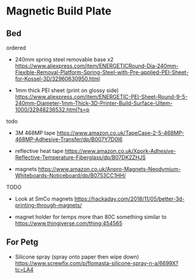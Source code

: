 # Magnetic Build Plate

## Bed

ordered

  * 240mm spring steel removable base x2
    https://www.aliexpress.com/item/ENERGETICRound-Dia-240mm-Flexible-Removal-Platform-Spring-Steel-with-Pre-applied-PEI-Sheet-for-Kossel-3D/32960630950.html

  * 1mm thick PEI sheet (print on glossy side)
    https://www.aliexpress.com/item/ENERGETIC-PEI-Sheet-Round-9-5-240mm-Diameter-1mm-Thick-3D-Printer-Build-Surface-Ultem-1000/32948236532.html?s=p


todo

  * 3M 468MP tape
    https://www.amazon.co.uk/TapeCase-2-5-468MP-468MP-Adhesive-Transfer/dp/B007Y7D0I6

  * reflective heat tape
    https://www.amazon.co.uk/Xpork-Adhesive-Reflective-Temperature-Fiberglass/dp/B07DK2ZHJS

  * magnets
    https://www.amazon.co.uk/Anpro-Magnets-Neodymium-Whiteboards-Noticeboard/dp/B0753CC1HH/

 TODO

  * Look at SmCo magnets
    https://hackaday.com/2018/11/05/better-3d-printing-through-magnets/

  * magnet holder for temps more than 80C
    something similar to
    https://www.thingiverse.com/thing:454565

## For Petg

  * Silicone spray (spray onto paper then wipe down)
    https://www.screwfix.com/p/flomasta-silicone-spray-n-a/6699X?tc=LA4
